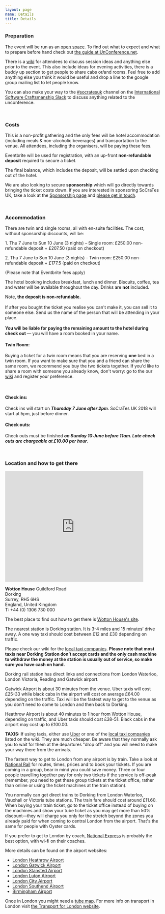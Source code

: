 ```yaml
---
layout: page
name: Details
title: Details
---
```


### Preparation

The event will be run as an [open space][Open-space technology]. To find out what to expect and what to prepare before hand check out [the guide at UnConference.net][How to prepare to attend an unconference].

There is a <a href="https://github.com/lscc/socrates-uk/wiki">wiki</a> for attendees to discuss session ideas and anything else prior to the event. This also include ideas for evening activities, there is a buddy up section to get people to share cabs or/and rooms. Feel free to add anything else you think it would be useful and drop a line to the google group mailing list to let people know.

You can also make your way to the [#socratesuk](https://softwarecraftsmanship.slack.com/messages/socratesuk/) channel on the [International Software Craftsmanship Slack](http://slack.softwarecraftsmanship.org/) to discuss anything related to the unconference.

[Open-space technology]: http://en.wikipedia.org/wiki/Open-space_technology
[How to prepare to attend an unconference]: http://www.unconference.net/unconferencing-how-to-prepare-to-attend-an-unconference/

<br>

### Costs

This is a non-profit gathering and the only fees will be hotel accommodation (including meals & non-alcoholic beverages) and transportation to the venue. All attendees, including the organisers, will be paying these fees.

Eventbrite will be used for registration, with an up-front **non-refundable deposit** required to secure a ticket.

The final balance, which includes the deposit, will be settled upon checking out of the hotel.

We are also looking to secure **sponsorship** which will go directly towards bringing the ticket costs down. If you are interested in sponsoring SoCraTes UK, take a look at the [Sponsorship page][Sponsorship] and [please get in touch][socratesuk@codurance.com].

[Sponsorship]: sponsorship.html
[socratesuk@codurance.com]: mailto:socratesuk@codurance.com

<br>

### Accommodation

There are twin and single rooms, all with en-suite facilities. The cost, without sponsorship discounts, will be:
<p>1. Thu 7 June to Sun 10 June (3 nights) – Single room: £250.00 non-refundable deposit + £207.50 (paid on checkout)</p>
<p>2. Thu 7 June to Sun 10 June (3 nights) – Twin room: £250.00 non-refundable deposit + £177.5 (paid on checkout)</p>
(Please note that Eventbrite fees apply)

The hotel booking includes breakfast, lunch and dinner. Biscuits, coffee, tea and water will be available throughout the day. Drinks are **not** included.

<div class="well accomodation-warning">
	<p><span class="glyphicon glyphicon-exclamation-sign" aria-hidden="true"></span> Note, <strong>the deposit is non-refundable.</strong> <br /><br />If after you bought the ticket you realise you can't make it, you can sell it to someone else. Send us the name of the person that will be attending in your place.<br /><br /> <strong>You will be liable for paying the remaining amount to the hotel during check out </strong>— you will have a room booked in your name.</p>
</div>


#### Twin Room:
Buying a ticket for a twin room means that you are reserving **one** bed in a twin room. If you want to make sure that you and a friend can share the same room, we recommend you buy the two tickets together. If you'd like to share a room with someone you already know, don't worry: go to the our <a href='https://github.com/lscc/socrates-uk/wiki'>wiki</a> and register your preference.

<br>

#### Check ins:
Check ins will start on ***Thursday 7 June after 2pm***. SoCraTes UK 2018 will start at 5pm, just before dinner.
<br>

#### Check outs:
Check outs must be finished ***on Sunday 10 June before 11am. Late check outs are chargeable at £10.00 per hour***.


<br>

### Location and how to get there

<iframe class="pull-left thumbnail location-map" src="https://www.google.com/maps/embed?pb=!1m14!1m8!1m3!1d587.8782668326655!2d-0.3960782!3d51.210842!3m2!1i1024!2i768!4f13.1!3m3!1m2!1s0x0000000000000000%3A0x9b7aa884271af6b5!2sWotton+House!5e1!3m2!1sen!2suk!4v1452193759753" width="450" height="360" frameborder="0" style="border:0" allowfullscreen></iframe>

**Wotton House**
Guildford Road<br>
Dorking<br>
Surrey, RH5 6HS<br>
England, United Kingdom<br>
T: +44 (0) 1306 730 000

The best place to find out how to get there is [Wotton House's site][WottonHouse].

[WottonHouse]: http://www.wottonhousedorkingsurrey.co.uk/location/

The nearest station is Dorking station. It is 3-4 miles and 15 minutes’ drive away. A one way taxi should cost between £12 and £30 depending on traffic.

Please check our wiki for the [local taxi companies][]. __Please note that most taxis near Dorking Station don’t accept cards and the only cash machine to withdraw the money at the station is usually out of service, so make sure you have cash on hand.__

Dorking rail station has direct links and connections from London Waterloo, London Victoria, Reading and Gatwick airport.

Gatwick Airport is about 30 minutes from the venue. Uber taxis will cost £25-33 while black cabs in the airport will cost on average £64.00 depending on the traffic. Taxi will be the fastest way to get to the venue as you don't need to come to London and then back to Dorking.

Heathrow Airport is about 40 minutes to 1 hour from Wotton House, depending on traffic, and Uber taxis should cost £38-51. Black cabs in the airport may cost up to £100.00.

__TAXIS:__ If using taxis, either use [Uber][] or one of the [local taxi companies][] listed on the wiki. They are much cheaper. Be aware that they normally ask you to wait for them at the departures "drop off" and you will need to make your way there from the arrivals. 

The fastest way to get to London from any airport is by train. Take a look at [National Rail][] for routes, times, prices and to book your tickets. If you are coming in a group, bear in mind you could save money. Three or four people travelling together pay for only two tickets if the service is off-peak (remember, you need to get these group tickets at the ticket office, rather than online or using the ticket machines at the train station).

You normally can get direct trains to Dorking from London Waterloo, Vauxhall or Victoria tube stations. The train fare should cost around £11.60. When buying your train ticket, go to the ticket office instead of buying on the machines and show your tube ticket as you may get more than 50% discount—they will charge you only for the stretch beyond the zones you already paid for when coming to central London from the airport. That's the same for people with Oyster cards. 

If you prefer to get to London by coach, [National Express][National Express from airports] is probably the best option, with wi-fi on their coaches.

More details can be found on the airport websites:

- [London Heathrow Airport][]
- [London Gatwick Airport][]
- [London Stansted Airport][]
- [London Luton Airport][]
- [London City Airport][]
- [London Southend Airport][]
- [Birmingham Airport][]

Once in London you might need a [tube map][Tube Map]. For more info on transport in London visit [the Transport for London website][Transport for London].

[National Rail]: http://www.nationalrail.co.uk/
[National Express from airports]: http://www.nationalexpress.com/wherewego/airports/index.aspx
[Tube Map]: http://www.tfl.gov.uk/assets/downloads/standard-tube-map.pdf
[Transport for London]: http://www.tfl.gov.uk/

[London Heathrow Airport]: http://www.heathrowairport.com/transport-and-directions/getting-into-london
[London Gatwick Airport]: http://www.gatwickairport.com/transport/to-london/
[London Stansted Airport]: http://www.stanstedairport.com/transport-and-directions/stansted-to-central-london
[London Luton Airport]: http://www.london-luton.co.uk/en/airport/
[London City Airport]: http://www.londoncityairport.com/visitingtheairport/page/publictransport
[London Southend Airport]: http://www.southendairport.com/getting-here/
[Birmingham Airport]: http://www.birminghamairport.co.uk/transport-and-directions.aspx

[Uber]: https://www.uber.com/fare-estimate/
[local taxi companies]: https://github.com/lscc/socrates-uk/wiki/Local-taxi-companies
[nearby hotels]: https://github.com/lscc/socrates-uk/wiki/Nearby-hotels
